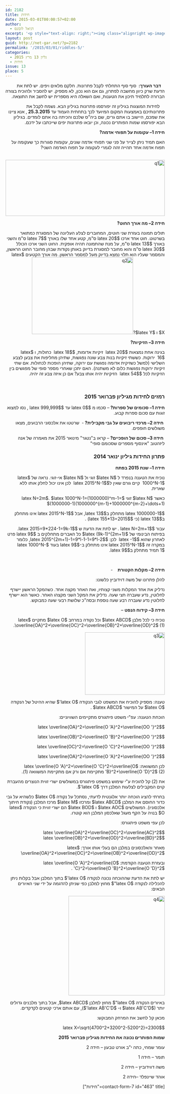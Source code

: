 ```yaml
---
id: 2182
title: חידות
date: 2015-03-01T00:00:57+02:00
author:
  - דניאל לובזנס
excerpt: '<p style="text-align: right;"><img class="alignright wp-image-1696" src="{{site.baseurl}}/assets/img/2014/11/unnamed-1.jpg" alt="unnamed (1)" width="101" height="106" />מדור החידות לילדים ונוער המחודש, יותר אתגר, יותר עניין בעריכת <span style="color: #222222;">דניאל לובזנס.</span></p>'
layout: post
guid: http://net-gar.net/?p=2182
permalink: '/2015/03/01/riddles-5/'
categories:
  - גליון 13 מרץ 2015
  - חידות
issue: 13
place: 5
---
```

<p style="direction: rtl;">
     <strong>דבר העורך: </strong> סוף סוף התחלתי לקבל פתרונות. חלקם מלאים ויפים. יש לתת את הדעת שרק כיוון מחשבה לפתרון, גם אם הוא נכון, לא מספיק. יש להסביר ולהוכיח בצורה הברורה לתלמיד תיכון את הטענות, ואם השאלה היא מספרית יש לחשב את התוצאה.
</p>

<p style="direction: rtl;">
      לחידות המוצגות בגיליון זה יפורסמו פתרונות בגיליון הבא. נשמח לקבל את פתרונותיכם באמצעות המקום המיועד לכך בתחתית העמוד עד <strong>25.3.2015 </strong>, אנא ציינו את שמכם, היישוב בו אתם גרים, שם ביה"ס שלכם והכיתה בה אתם לומדים. בגיליון הבא יפורסמו שמות הפותרים נכונה, וכן יובאו פתרונות יפים שייכתבו על ידכם.
</p>

<p style="direction: rtl;">
  <strong>חידה 1</strong><strong>– עקומות על תפוחי אדמה?</strong>
</p>

<p style="direction: rtl;">
  האם תמיד ניתן לצייר על פני שני תפוחי אדמה שונים, עקומות סגורות כך שעקומה על תפוח אדמה אחד תהייה זהה לגמרי לעקומה על תפוח האדמה השני?
</p>

<p style="direction: rtl;">
   <img class="aligncenter size-full wp-image-2183" src="{{site.baseurl}}/assets/img/2015/02/q1.jpg" alt="q1" width="503" height="177" />
</p>

<p style="direction: rtl;">
  <strong>חידה 2</strong><strong>– מה אורך החוט?</strong>
</p>

<p style="direction: rtl;">
  תולים תמונה בעזרת שני חוטים, המחוברים לצלע העליונה של המסגרת כמתואר בשרטוט. חוט אחד ארכו $latex 20$ ס"מ, קטע אחד שלו באורך $latex 7$ ס"מ והשני באורך $latex 13$ ס"מ, על מנת שהתמונה תהיה אופקית. החוט השני ארכו הכולל $latex 30$ ס"מ והוא מחובר למסגרת בדיוק באותן נקודות שבהן מחובר החוט הראשון, והמסמר שעליו הוא תלוי נמצא בדיוק מעל למסמר הראשון. מה אורך הקטעים $latex X$ ו $latex Y$?<img class="aligncenter size-full wp-image-2184" src="{{site.baseurl}}/assets/img/2015/02/q2.png" alt="q2" width="320" height="243" />
</p>

<p style="direction: rtl;">
  <strong>חידה 3</strong><strong>– הזיקיות?</strong>
</p>

<p style="direction: rtl;">
  בגינה אחת נמצאות $latex 20$  זיקיות אדומות, $latex 18$  כחולות, ו $latex 16$  ירוקות. כששתי זיקיות בנות צבע שונה נפגשות, שתיהן מחליפות את צבען לצבע השלישי (למשל כשזיקית אדומה נפגשת עם ירוקה, שתיהן הופכות לכחולות. אם שתי זיקיות ירוקות נפגשות כלום לא משתנה). האם יתכן שאחרי מספר סופי של מפגשים בין הזיקיות לכל $latex 54$  הזיקיות יהיה אותו צבע? אם כן איזה צבע זה יהיה.
</p>

<p style="direction: rtl;">
  <strong> </strong>
</p>

<h3 style="direction: rtl;">
  רמזים לחידות מגיליון פברואר 2015
</h3>

<p style="direction: rtl;">
  <strong>חידה 1</strong><strong>– סכומים של ספרות? </strong>– סכמו מ $latex 0$ עד $latex 999,999$ , נסו למצוא זוגות עם סכום ספרות קבוע.
</p>

<p style="direction: rtl;">
   <strong>חידה 2</strong><strong>– מרכזי ריבועים על גבי מקבילית? </strong>-  שרטטו את אלכסוני הרבועים, מצאו משולשים חופפים.
</p>

<p style="direction: rtl;">
   <strong>חידה 3</strong><strong>– סכום של הופכיים? </strong>– קראו ב"נטגר" מינואר 2015 את מאמרה של אנה ליזהטוב "אינסוף מספרים שסכומם סופי"
</p>

<h3 style="direction: rtl;">
  פתרון החידות גיליון ינואר 2014
</h3>

<p style="direction: rtl;">
  <strong>חידה 1</strong><strong>– שנת 2015 בפתח </strong>
</p>

<p style="direction: rtl;">
  נוכיח את הטענה בנפרד ל $latex N$ זוגי ול $latex N$ אי-זוגי. נראה של $latex 1000^N-1$  קיים גורם שאין ל$latex 2015^N-1$  לכן אינו יכול לחלק אותו ללא שארית.
</p>

<p style="direction: rtl;">
  כאשר $latex N$ זוגי $latex N=2m$. $latex 1000^N-1=(1000000)^m-1=(1000000-1)(1000000^{m-1}+1000000^{m-2}+\dots+1)$
</p>

<p style="direction: rtl;">
  $latex 1000000-1$ מתחלק ב$latex 13$, אבל $latex 2015^N-1$ אינו מתחלק ב$latex 13$ (כי $latex 155*13=2015$) .
</p>

<p style="direction: rtl;">
  עבור $latex N=2m+1$ . יש לתת את הדעת ש $latex 2015=9*224-1=9k-1$. בפיתוח הבינומי של $latex (9k-1)^{2m+1}$ כל האברים מתחלקים ב $latex 9$ פרט לאחרון שהוא $latex -1$  לכן: $latex 2015^{2m+1}-1=9*l-1-1=9*l-2$, כלומר במקרה זה $latex 2015^N-1$ אינו מתחלק ב-$latex 9$ בעוד $latex 1000^N-1$ תמיד מתחלק ב$latex 9$.
</p>

<p style="direction: rtl;">
  <strong> </strong>
</p>

<p style="direction: rtl;">
  <strong>חידה 2</strong><strong>– מקלות הקטורת</strong>    -
</p>

<p style="direction: rtl;">
  להלן פתרונו של משה דוידוביץ כלשונו:
</p>

<p style="direction: rtl;">
  נדליק את אחד המקלות משני קצותיו, ואת האחר מקצה אחד. כשהמקל הראשון יישרף לחלוטין, נדע שעברה חצי שעה. נדליק את המקל השני מקצהו האחר. כאשר הוא יישרף לחלוטין נדע שעברה רבע שעה נוספת ובסה"כ שלושת רבעי שעה כמבוקש.
</p>

<p style="direction: rtl;">
  <strong>חידה 3</strong><strong>– קידוח הנפט</strong> –
</p>

<p style="direction: rtl;">
  נוכיח כי לכל מלבן $latex ABCD$ וכל נקודה במרחב $latex O$ מתקיים $latex \overline{OA}^2+\overline{OC}^2=\overline{OB}^2+\overline{OD}^2$ (1).
</p>

<p style="direction: rtl;">
  <img class="aligncenter size-full wp-image-2206" src="{{site.baseurl}}/assets/img/2015/02/q3.png" alt="q3" width="252" height="197" />
</p>

<p style="direction: rtl;">
  טענה: מספיק להוכיח את המשפט לגבי הנקודה $latex O'$ שהיא ההיטל של הנקודה $latex O$ על המישור $latex ABCD$ .
</p>

<p style="direction: rtl;">
  הוכחת הטענה: עפ"י משפט פיתגורס מתקיימים השוויוניים:
</p>

<p style="direction: rtl;">
  $latex \overline{OA}^2=\overline{O 'A}^2+\overline{OO '}^2$
</p>

<p style="direction: rtl;">
  $latex \overline{OB}^2=\overline{O 'B}^2+\overline{OO '}^2$
</p>

<p style="direction: rtl;">
  $latex \overline{OC}^2=\overline{O 'C}^2+\overline{OO '}^2$
</p>

<p style="direction: rtl;">
  $latex \overline{OA}^2=\overline{O 'A}^2+\overline{OO '}^2$
</p>

<p style="direction: rtl;">
  לכן המשוואה: $latex \overline{O 'A}^2+\overline{O 'C}^2=\overline{O 'B}^2+\overline{O 'D}^2$ (2) מתקיימת אם ורק אם מתקיימת המשוואה (1).
</p>

<p style="direction: rtl;">
  את (2) קל להוכיח ע"י שימוש במשפט פיתגורס במשולשים ישרי זווית הנוצרים מהעברת קוים המקבילים לצלעות המלבן דרך $latex O'$.
</p>

<p style="direction: rtl;">
  בחרתי להציג הוכחה יותר אלגנטית לדעתי, נסתכל על נקודה $latex O$ כלשהיא על גבי כדור החוסם את המלבן $latex ABCD$ ומרכזו $latex M$ מרכז המלבן (נקודת חיתוך אלכסוניו). המשולשים $latex AOC$ ו $latex BOD$ הם ישרי זווית כי הנקודה $latex O$ בנויה על הקף מעגל שאלכסון המלבן הוא קוטרו.
</p>

<p style="direction: rtl;">
  לכן עפי משפט פיתגורס:
</p>

<p style="direction: rtl;">
  $latex \overline{OA}^2+\overline{OC}^2=\overline{AC}^2$<br /> $latex \overline{OB}^2+\overline{OD}^2=\overline{BD}^2$
</p>

<p style="direction: rtl;">
  מאחר והאלכסונים במלבן הם בעלי אותו אורך: $latex \overline{OA}^2+\overline{OC}^2=\overline{OB}^2+\overline{OD}^2$
</p>

<p style="direction: rtl;">
  ובעזרת הטענה הקודמת: $latex \overline{O 'A}^2+\overline{O 'C}^2=\overline{O 'B}^2+\overline{O 'D}^2$ .
</p>

<p style="direction: rtl;">
  יש לתת את הדעת שההוכחה נכונה לנקודה $latex O'$ בתוך המלבן אבל בקלות ניתן להכלילה לנקודה $latex O"$ מחוץ למלבן כפי שניתן להדגמה על ידי שני האיורים הבאים:
</p>

<p style="direction: rtl;">
  <img class="aligncenter size-full wp-image-2205" src="{{site.baseurl}}/assets/img/2015/02/q4.png" alt="q4" width="304" height="314" />
</p>

<p style="direction: rtl;">
  באיורים הנקודה $latex O"$ מחוץ למלבן $latex ABCD$, אבל בתוך מלבנים גדולים יותר ($latex AB'C'D$ ו- $latex AB'C'D'$), עם אותם ארכי קטעים לקדקדים.
</p>

<p style="direction: rtl;">
  מכאן קל לחשב את המרחק המבוקש:
</p>

<p style="direction: rtl;">
  $latex X=\sqrt{4700^2+3200^2-5200^2}=2300$
</p>

<p style="direction: rtl;">
  <strong>שמות הפותרים נכונה את החידות מגיליון פברואר 2015</strong>
</p>

<p style="direction: rtl;">
  עומר שמחי, כתה י"ב אורט טבעון – חידה 2
</p>

<p style="direction: rtl;">
  תומר – חידה 1
</p>

<p style="direction: rtl;">
  משה דווידוביץ – חידה 2
</p>

<p style="direction: rtl;">
  אוהד שיינפלד –חידה 2
</p>

<p style="direction: rtl;">
  <span style="color: #222222;">[contact-form-7 id="463" title="חידות"]</span>
</p>

<p style="direction: rtl;">
  <strong> </strong>
</p>